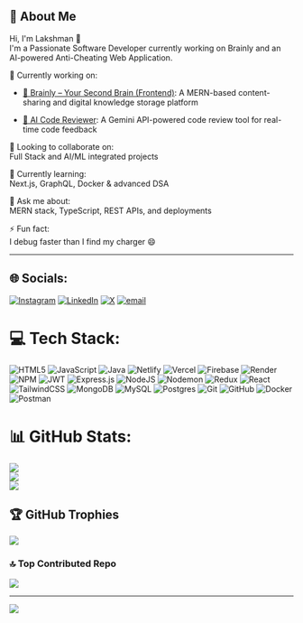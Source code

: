 ## 💫 About Me
Hi, I'm Lakshman 👋  
I'm a Passionate Software Developer currently working on Brainly and an AI-powered Anti-Cheating Web Application.

🔭 Currently working on:

- [🧠 Brainly – Your Second Brain (Frontend)](https://github.com/roy4262/Brainly-frontend): A MERN-based content-sharing and digital knowledge storage platform  

- [🤖 AI Code Reviewer](https://github.com/roy4262/ai-code-reviewer): A Gemini API-powered code review tool for real-time code feedback

👯 Looking to collaborate on:  
Full Stack and AI/ML integrated projects

🌱 Currently learning:  
Next.js, GraphQL, Docker & advanced DSA

💬 Ask me about:  
MERN stack, TypeScript, REST APIs, and deployments

⚡ Fun fact:  
I debug faster than I find my charger 😄


---

## 🌐 Socials:
[![Instagram](https://img.shields.io/badge/Instagram-%23E4405F.svg?logo=Instagram&logoColor=white)](https://instagram.com/lakshmanvirijala) [![LinkedIn](https://img.shields.io/badge/LinkedIn-%230077B5.svg?logo=linkedin&logoColor=white)](https://linkedin.com/in/https://www.linkedin.com/in/lakshmanvirijala/) [![X](https://img.shields.io/badge/X-black.svg?logo=X&logoColor=white)](https://x.com/Lakshman_Vj_) [![email](https://img.shields.io/badge/Email-D14836?logo=gmail&logoColor=white)](mailto:lvirijala@gmail.com) 

# 💻 Tech Stack:
![HTML5](https://img.shields.io/badge/html5-%23E34F26.svg?style=for-the-badge&logo=html5&logoColor=white) ![JavaScript](https://img.shields.io/badge/javascript-%23323330.svg?style=for-the-badge&logo=javascript&logoColor=%23F7DF1E) ![Java](https://img.shields.io/badge/java-%23ED8B00.svg?style=for-the-badge&logo=openjdk&logoColor=white) ![Netlify](https://img.shields.io/badge/netlify-%23000000.svg?style=for-the-badge&logo=netlify&logoColor=#00C7B7) ![Vercel](https://img.shields.io/badge/vercel-%23000000.svg?style=for-the-badge&logo=vercel&logoColor=white) ![Firebase](https://img.shields.io/badge/firebase-%23039BE5.svg?style=for-the-badge&logo=firebase) ![Render](https://img.shields.io/badge/Render-%46E3B7.svg?style=for-the-badge&logo=render&logoColor=white) ![NPM](https://img.shields.io/badge/NPM-%23CB3837.svg?style=for-the-badge&logo=npm&logoColor=white) ![JWT](https://img.shields.io/badge/JWT-black?style=for-the-badge&logo=JSON%20web%20tokens) ![Express.js](https://img.shields.io/badge/express.js-%23404d59.svg?style=for-the-badge&logo=express&logoColor=%2361DAFB) ![NodeJS](https://img.shields.io/badge/node.js-6DA55F?style=for-the-badge&logo=node.js&logoColor=white) ![Nodemon](https://img.shields.io/badge/NODEMON-%23323330.svg?style=for-the-badge&logo=nodemon&logoColor=%BBDEAD) ![Redux](https://img.shields.io/badge/redux-%23593d88.svg?style=for-the-badge&logo=redux&logoColor=white) ![React](https://img.shields.io/badge/react-%2320232a.svg?style=for-the-badge&logo=react&logoColor=%2361DAFB) ![TailwindCSS](https://img.shields.io/badge/tailwindcss-%2338B2AC.svg?style=for-the-badge&logo=tailwind-css&logoColor=white) ![MongoDB](https://img.shields.io/badge/MongoDB-%234ea94b.svg?style=for-the-badge&logo=mongodb&logoColor=white) ![MySQL](https://img.shields.io/badge/mysql-4479A1.svg?style=for-the-badge&logo=mysql&logoColor=white) ![Postgres](https://img.shields.io/badge/postgres-%23316192.svg?style=for-the-badge&logo=postgresql&logoColor=white) ![Git](https://img.shields.io/badge/git-%23F05033.svg?style=for-the-badge&logo=git&logoColor=white) ![GitHub](https://img.shields.io/badge/github-%23121011.svg?style=for-the-badge&logo=github&logoColor=white) ![Docker](https://img.shields.io/badge/docker-%230db7ed.svg?style=for-the-badge&logo=docker&logoColor=white) ![Postman](https://img.shields.io/badge/Postman-FF6C37?style=for-the-badge&logo=postman&logoColor=white)
# 📊 GitHub Stats:
![](https://github-readme-stats.vercel.app/api?username=roy4262&theme=dark&hide_border=false&include_all_commits=false&count_private=false)<br/>
![](https://nirzak-streak-stats.vercel.app/?user=roy4262&theme=dark&hide_border=false)<br/>
![](https://github-readme-stats.vercel.app/api/top-langs/?username=roy4262&theme=dark&hide_border=false&include_all_commits=false&count_private=false&layout=compact)

## 🏆 GitHub Trophies
![](https://github-profile-trophy.vercel.app/?username=roy4262&theme=shadow_red&no-frame=false&no-bg=false&margin-w=4)

### 🔝 Top Contributed Repo
![](https://github-contributor-stats.vercel.app/api?username=roy4262&limit=5&theme=dark&combine_all_yearly_contributions=true)

---
[![](https://visitcount.itsvg.in/api?id=roy4262&icon=0&color=0)](https://visitcount.itsvg.in)

<!-- Proudly created with GPRM ( https://gprm.itsvg.in ) -->
